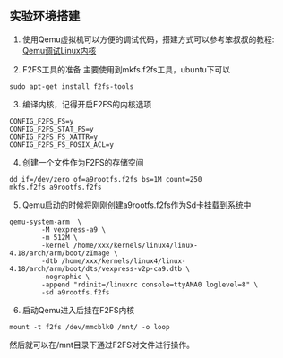 ## 实验环境搭建
1. 使用Qemu虚拟机可以方便的调试代码，搭建方式可以参考笨叔叔的教程:
[Qemu调试Linux内核](https://github.com/figozhang/Running-LinuxKernel/blob/master/%E6%A0%B7%E7%AB%A0/%E5%A5%94%E8%B7%91%E5%90%A7-linux%E5%86%85%E6%A0%B8-qemu%E8%B0%83%E8%AF%95%E5%86%85%E6%A0%B8-%E6%A0%B7%E7%AB%A0.pdf)

2. F2FS工具的准备
主要使用到mkfs.f2fs工具，ubuntu下可以
```shell
sudo apt-get install f2fs-tools
```

3. 编译内核，记得开启F2FS的内核选项
```
CONFIG_F2FS_FS=y
CONFIG_F2FS_STAT_FS=y
CONFIG_F2FS_FS_XATTR=y
CONFIG_F2FS_FS_POSIX_ACL=y
```

4. 创建一个文件作为F2FS的存储空间
```shell
dd if=/dev/zero of=a9rootfs.f2fs bs=1M count=250
mkfs.f2fs a9rootfs.f2fs
```

5. Qemu启动的时候将刚刚创建a9rootfs.f2fs作为Sd卡挂载到系统中
```shell
qemu-system-arm  \
        -M vexpress-a9 \
        -m 512M \
        -kernel /home/xxx/kernels/linux4/linux-4.18/arch/arm/boot/zImage \
        -dtb /home/xxx/kernels/linux4/linux-4.18/arch/arm/boot/dts/vexpress-v2p-ca9.dtb \
        -nographic \
        -append "rdinit=/linuxrc console=ttyAMA0 loglevel=8" \
        -sd a9rootfs.f2fs
```

6. 启动Qemu进入后挂在F2FS内核
```shell
mount -t f2fs /dev/mmcblk0 /mnt/ -o loop
```
然后就可以在/mnt目录下通过F2FS对文件进行操作。

